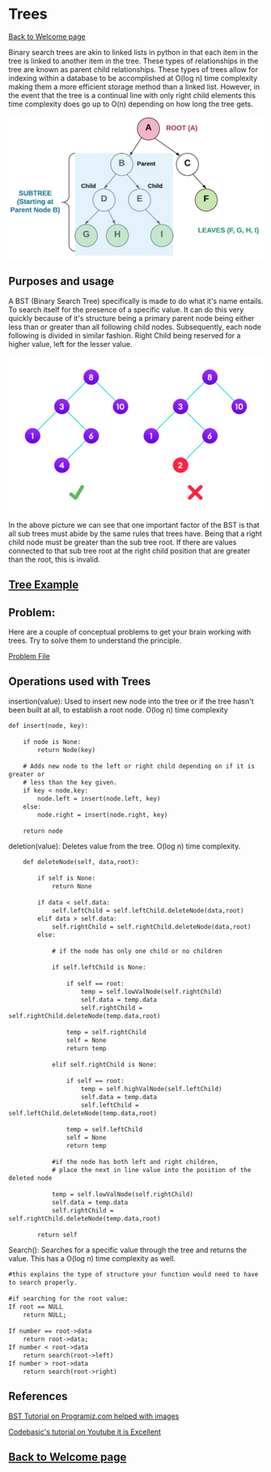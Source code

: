 # Trees

[Back to Welcome page](https://github.com/moosius1/CS-212-BYUI)

Binary search trees are akin to linked lists in python in that each item in the tree is linked to another item in the tree. These types of relationships in the tree are known as parent child relationships. These types of trees allow for indexing within a database to be accomplished at O(log n) time complexity making them a more efficient storage method than a linked list. However, in the event that the tree is a continual line with only right child elements this time complexity does go up to O(n) depending on how long the tree gets. 

![Binary Search Tree diagram](/pictures/binary_tree.jpeg)
## Purposes and usage
A BST (Binary Search Tree) specifically is made to do what it's name entails. To search itself for the presence of a specific value. It can do this very quickly because of it's structure being a primary parent node being either less than or greater than all following child nodes. Subsequently, each node following is divided in similar fashion. Right Child being reserved for a higher value, left for the lesser value. 

![Binary Search Tree example](/pictures/bst-vs-not-bst.webp)

In the above picture we can see that one important factor of the BST is that all sub trees must abide by the same rules that trees have. Being that a right child node must be greater than the sub tree root. If there are values connected to that sub tree root at the right child position that are greater than the root, this is invalid. 

## [Tree Example](/py%20files/tree.py)




## Problem: 

Here are a couple of conceptual problems to get your brain working with trees. Try to solve them to understand the principle.

[Problem File](/py%20files/treeProblem.py)


## Operations used with Trees

insertion(value): Used to insert new node into the tree or if the tree hasn't been built at all, to establish a root node. O(log n) time complexity

```
def insert(node, key):

    if node is None:
        return Node(key)

    # Adds new node to the left or right child depending on if it is greater or 
    # less than the key given. 
    if key < node.key:
        node.left = insert(node.left, key)
    else:
        node.right = insert(node.right, key)

    return node
```
deletion(value): Deletes value from the tree. O(log n) time complexity. 

```  
    def deleteNode(self, data,root):

        if self is None:
            return None

        if data < self.data:
            self.leftChild = self.leftChild.deleteNode(data,root)
        elif data > self.data:
            self.rightChild = self.rightChild.deleteNode(data,root)
        else:

            # if the node has only one child or no children

            if self.leftChild is None:

                if self == root:
                    temp = self.lowValNode(self.rightChild)
                    self.data = temp.data
                    self.rightChild = self.rightChild.deleteNode(temp.data,root)

                temp = self.rightChild
                self = None
                return temp
            
            elif self.rightChild is None:

                if self == root:
                    temp = self.highValNode(self.leftChild)
                    self.data = temp.data
                    self.leftChild = self.leftChild.deleteNode(temp.data,root)

                temp = self.leftChild
                self = None
                return temp

            #if the node has both left and right children,
            # place the next in line value into the position of the deleted node    

            temp = self.lowValNode(self.rightChild)
            self.data = temp.data
            self.rightChild = self.rightChild.deleteNode(temp.data,root)

        return self
```
Search(): Searches for a specific value through the tree and returns the value. This has a O(log n) time complexity as well. 

```
#this explains the type of structure your function would need to have to search properly.

#if searching for the root value:
If root == NULL 
    return NULL;

If number == root->data 
    return root->data;
If number < root->data 
    return search(root->left)
If number > root->data 
    return search(root->right)
```






## References
[BST Tutorial on Programiz.com helped with images](https://www.programiz.com/dsa/binary-search-tree)


[Codebasic's tutorial on Youtube it is Excellent](https://youtu.be/lFq5mYUWEBk)

## [Back to Welcome page](https://github.com/moosius1/CS-212-BYUI)
